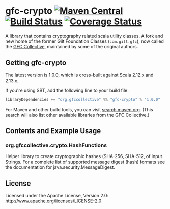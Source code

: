 # gfc-crypto [![Maven Central](https://maven-badges.herokuapp.com/maven-central/org.gfccollective/gfc-crypto_2.12/badge.svg?style=plastic)](https://maven-badges.herokuapp.com/maven-central/org.gfccollective/gfc-crypto_2.12) [![Build Status](https://github.com/gfc-collective/gfc-crypto/workflows/Scala%20CI/badge.svg)](https://github.com/gfc-collective/gfc-crypto/actions) [![Coverage Status](https://coveralls.io/repos/gfc-collective/gfc-crypto/badge.svg?branch=master&service=github)](https://coveralls.io/github/gfc-collective/gfc-crypto?branch=master)

A library that contains cryptography related scala utility classes.
A fork and new home of the former Gilt Foundation Classes (`com.gilt.gfc`), now called the [GFC Collective](https://github.com/gfc-collective), maintained by some of the original authors.


## Getting gfc-crypto

The latest version is 1.0.0, which is cross-built against Scala 2.12.x and 2.13.x.

If you're using SBT, add the following line to your build file:

```scala
libraryDependencies += "org.gfccollective" %% "gfc-crypto" % "1.0.0"
```

For Maven and other build tools, you can visit [search.maven.org](http://search.maven.org/#search%7Cga%7C1%7Corg.gfccollective).
(This search will also list other available libraries from the GFC Collective.)

## Contents and Example Usage

### org.gfccollective.crypto.HashFunctions

Helper library to create cryptographic hashes (SHA-256, SHA-512, of input Strings. For a complete list of supported
message digest (hash) formats see the documentation for java.security.MessageDigest.

## License

Licensed under the Apache License, Version 2.0: http://www.apache.org/licenses/LICENSE-2.0
